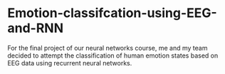 # Emotion-classifcation-using-EEG-and-RNN
For the final project of our neural networks course, me and my team decided to attempt the classification of human emotion states based on EEG data using recurrent neural networks.
